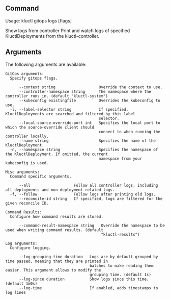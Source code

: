 <!-- This comment is uncommented when auto-synced to www-kluctl.io

---
title: "gitops logs"
linkTitle: "gitops logs"
weight: 10
description: >
    webui command
---
-->

## Command
<!-- BEGIN SECTION "gitops logs" "Usage" false -->
Usage: kluctl gitops logs [flags]

Show logs from controller
Print and watch logs of specified KluctlDeployments from the kluctl-controller.

<!-- END SECTION -->

## Arguments

The following arguments are available:
<!-- BEGIN SECTION "gitops logs" "GitOps arguments" true -->
```
GitOps arguments:
  Specify gitops flags.

      --context string                   Override the context to use.
      --controller-namespace string      The namespace where the controller runs in. (default "kluctl-system")
      --kubeconfig existingfile          Overrides the kubeconfig to use.
  -l, --label-selector string            If specified, KluctlDeployments are searched and filtered by this label
                                         selector.
      --local-source-override-port int   Specifies the local port to which the source-override client should
                                         connect to when running the controller locally.
      --name string                      Specifies the name of the KluctlDeployment.
  -n, --namespace string                 Specifies the namespace of the KluctlDeployment. If omitted, the current
                                         namespace from your kubeconfig is used.

```
<!-- END SECTION -->
<!-- BEGIN SECTION "gitops logs" "Misc arguments" true -->
```
Misc arguments:
  Command specific arguments.

      --all                   Follow all controller logs, including all deployments and non-deployment related logs.
  -f, --follow                Follow logs after printing old logs.
      --reconcile-id string   If specified, logs are filtered for the given reconcile ID.

```
<!-- END SECTION -->
<!-- BEGIN SECTION "gitops logs" "Command Results" true -->
```
Command Results:
  Configure how command results are stored.

      --command-result-namespace string   Override the namespace to be used when writing command results. (default
                                          "kluctl-results")

```
<!-- END SECTION -->
<!-- BEGIN SECTION "gitops logs" "Log arguments" true -->
```
Log arguments:
  Configure logging.

      --log-grouping-time duration   Logs are by default grouped by time passed, meaning that they are printed in
                                     batches to make reading them easier. This argument allows to modify the
                                     grouping time. (default 1s)
      --log-since duration           Show logs since this time. (default 1m0s)
      --log-time                     If enabled, adds timestamps to log lines

```
<!-- END SECTION -->
